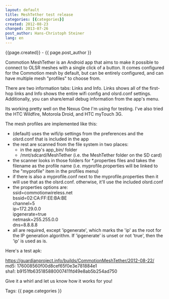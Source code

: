 ```yaml
---
layout: default
title: MeshTether test release
categories: [{categories}]
created: 2012-08-23
changed: 2013-07-26
post_author: Hans-Christoph Steiner
lang: en
---
```

 <div class="meta">
  <span class="author">{{page.created}} - {{ page.post_author }}</span>
</div>
 <p>Commotion MeshTether is an Android app that aims to make it possible to connect to OLSR meshes with a single click of a button. It comes configured for the Commotion mesh by default, but can be entirely configured, and can have multiple mesh &quot;profiles&quot; to choose from.</p><p>There are two information tabs: Links and Info. Links shows all of the first-hop links and Info shows the entire wifi config and olsrd.conf settings. Additionally, you can share/email debug information from the app&#39;s menu.</p><p>Its working pretty well on the Nexus One I&#39;m using for testing. I&#39;ve also tried the HTC Wildfire, Motorola Droid, and HTC myTouch 3G.</p><p>The mesh profiles are implemented like this:</p><ul><li>(default) uses the wifi/ip settings from the preferences and the olsrd.conf that is included in the app</li><li>the rest are scanned from the file system in two places:<ul><li>in the app&#39;s app_bin/ folder</li><li>/mnt/sdcard/MeshTether (i.e. the MeshTether folder on the SD card)</li></ul></li><li>the scanner looks in those folders for *.properties files and takes the filename as the profile name (i.e. myprofile.properties will be linked to the &quot;myprofile&quot; item in the profiles menu)</li><li>if there is also a myprofile.conf next to the myprofile.properties then it will use that as the olsrd.conf. otherwise, it&#39;ll use the included olsrd.conf</li><li>the properties options are:<br />ssid=commotionwireless.net<br />bssid=02:CA:FF:EE:BA:BE<br />channel=5<br />ip=172.29.0.0<br />ipgenerate=true<br />netmask=255.255.0.0<br />dns=8.8.8.8</li><li>all are required, except &#39;ipgenerate&#39;, which marks the &#39;ip&#39; as the root for the IP generation algorithm. If &#39;ipgenerate&#39; is unset or not &#39;true&#39;, then the &#39;ip&#39; is used as is.</li></ul><p>Here&#39;s a test apk:</p><p><a href="https://guardianproject.info/builds/CommotionMeshTether/2012-08-22/" target="_blank">https://guardianproject.info/builds/CommotionMeshTether/2012-08-22/</a><br />md5: 176008560f00d8cef65f0e3e781884e1<br />sha1: b9151fb635185880007411fd49e8ab5b254ad750</p><p>Give it a whirl and let us know how it works for you!</p> <div class="tags">Tags: {{ page.categories }}</div>